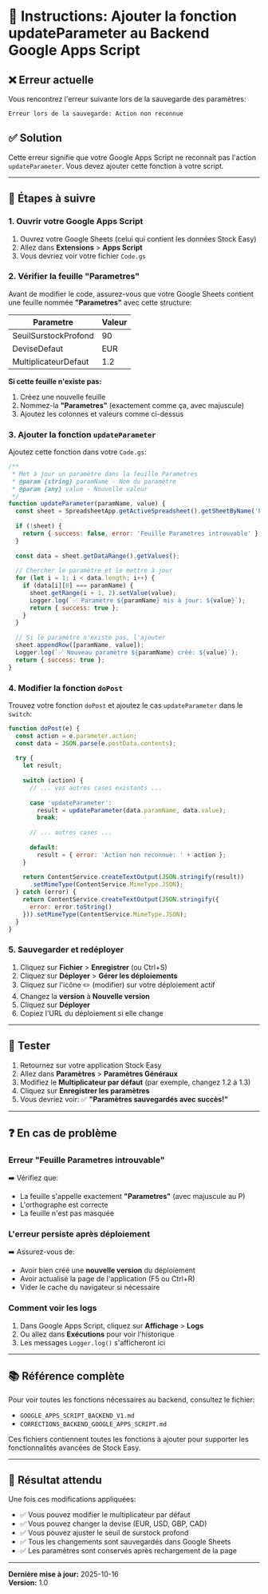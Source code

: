 # 🔧 Instructions: Ajouter la fonction updateParameter au Backend Google Apps Script

## ❌ Erreur actuelle

Vous rencontrez l'erreur suivante lors de la sauvegarde des paramètres:
```
Erreur lors de la sauvegarde: Action non reconnue
```

## ✅ Solution

Cette erreur signifie que votre Google Apps Script ne reconnaît pas l'action `updateParameter`. Vous devez ajouter cette fonction à votre script.

---

## 📝 Étapes à suivre

### 1. Ouvrir votre Google Apps Script

1. Ouvrez votre Google Sheets (celui qui contient les données Stock Easy)
2. Allez dans **Extensions** > **Apps Script**
3. Vous devriez voir votre fichier `Code.gs`

### 2. Vérifier la feuille "Parametres"

Avant de modifier le code, assurez-vous que votre Google Sheets contient une feuille nommée **"Parametres"** avec cette structure:

| Parametre | Valeur |
|-----------|--------|
| SeuilSurstockProfond | 90 |
| DeviseDefaut | EUR |
| MultiplicateurDefaut | 1.2 |

**Si cette feuille n'existe pas:**
1. Créez une nouvelle feuille
2. Nommez-la **"Parametres"** (exactement comme ça, avec majuscule)
3. Ajoutez les colonnes et valeurs comme ci-dessus

### 3. Ajouter la fonction `updateParameter`

Ajoutez cette fonction dans votre `Code.gs`:

```javascript
/**
 * Met à jour un paramètre dans la feuille Parametres
 * @param {string} paramName - Nom du paramètre
 * @param {any} value - Nouvelle valeur
 */
function updateParameter(paramName, value) {
  const sheet = SpreadsheetApp.getActiveSpreadsheet().getSheetByName('Parametres');
  
  if (!sheet) {
    return { success: false, error: 'Feuille Parametres introuvable' };
  }
  
  const data = sheet.getDataRange().getValues();
  
  // Chercher le paramètre et le mettre à jour
  for (let i = 1; i < data.length; i++) {
    if (data[i][0] === paramName) {
      sheet.getRange(i + 1, 2).setValue(value);
      Logger.log(`✅ Paramètre ${paramName} mis à jour: ${value}`);
      return { success: true };
    }
  }
  
  // Si le paramètre n'existe pas, l'ajouter
  sheet.appendRow([paramName, value]);
  Logger.log(`✅ Nouveau paramètre ${paramName} créé: ${value}`);
  return { success: true };
}
```

### 4. Modifier la fonction `doPost`

Trouvez votre fonction `doPost` et ajoutez le cas `updateParameter` dans le `switch`:

```javascript
function doPost(e) {
  const action = e.parameter.action;
  const data = JSON.parse(e.postData.contents);
  
  try {
    let result;
    
    switch (action) {
      // ... vos autres cases existants ...
      
      case 'updateParameter':
        result = updateParameter(data.paramName, data.value);
        break;
      
      // ... autres cases ...
      
      default:
        result = { error: 'Action non reconnue: ' + action };
    }
    
    return ContentService.createTextOutput(JSON.stringify(result))
      .setMimeType(ContentService.MimeType.JSON);
  } catch (error) {
    return ContentService.createTextOutput(JSON.stringify({ 
      error: error.toString() 
    })).setMimeType(ContentService.MimeType.JSON);
  }
}
```

### 5. Sauvegarder et redéployer

1. Cliquez sur **Fichier** > **Enregistrer** (ou Ctrl+S)
2. Cliquez sur **Déployer** > **Gérer les déploiements**
3. Cliquez sur l'icône ✏️ (modifier) sur votre déploiement actif
4. Changez la **version** à **Nouvelle version**
5. Cliquez sur **Déployer**
6. Copiez l'URL du déploiement si elle change

---

## 🧪 Tester

1. Retournez sur votre application Stock Easy
2. Allez dans **Paramètres** > **Paramètres Généraux**
3. Modifiez le **Multiplicateur par défaut** (par exemple, changez 1.2 à 1.3)
4. Cliquez sur **Enregistrer les paramètres**
5. Vous devriez voir: ✅ **"Paramètres sauvegardés avec succès!"**

---

## ❓ En cas de problème

### Erreur "Feuille Parametres introuvable"

➡️ Vérifiez que:
- La feuille s'appelle exactement **"Parametres"** (avec majuscule au P)
- L'orthographe est correcte
- La feuille n'est pas masquée

### L'erreur persiste après déploiement

➡️ Assurez-vous de:
- Avoir bien créé une **nouvelle version** du déploiement
- Avoir actualisé la page de l'application (F5 ou Ctrl+R)
- Vider le cache du navigateur si nécessaire

### Comment voir les logs

1. Dans Google Apps Script, cliquez sur **Affichage** > **Logs**
2. Ou allez dans **Exécutions** pour voir l'historique
3. Les messages `Logger.log()` s'afficheront ici

---

## 📚 Référence complète

Pour voir toutes les fonctions nécessaires au backend, consultez le fichier:
- `GOOGLE_APPS_SCRIPT_BACKEND_V1.md`
- `CORRECTIONS_BACKEND_GOOGLE_APPS_SCRIPT.md`

Ces fichiers contiennent toutes les fonctions à ajouter pour supporter les fonctionnalités avancées de Stock Easy.

---

## 🎯 Résultat attendu

Une fois ces modifications appliquées:
- ✅ Vous pouvez modifier le multiplicateur par défaut
- ✅ Vous pouvez changer la devise (EUR, USD, GBP, CAD)
- ✅ Vous pouvez ajuster le seuil de surstock profond
- ✅ Tous les changements sont sauvegardés dans Google Sheets
- ✅ Les paramètres sont conservés après rechargement de la page

---

**Dernière mise à jour:** 2025-10-16  
**Version:** 1.0
